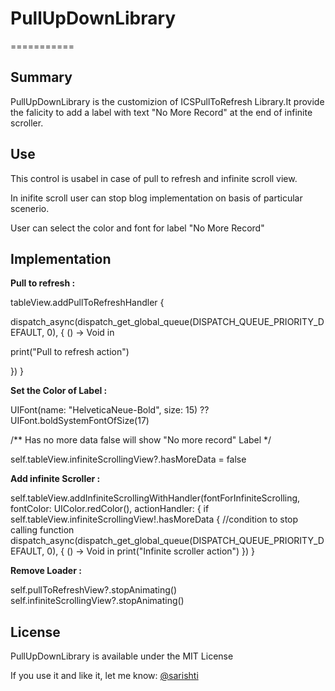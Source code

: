 # PullUpDownLibrary
===========

## Summary
PullUpDownLibrary is the customizion of ICSPullToRefresh Library.It provide the falicity to add a label with text "No More Record" at the end of infinite scroller.


## Use

This control is usabel in case of pull to refresh and infinite scroll view.

In inifite scroll user can stop blog implementation on basis of particular scenerio.  

User can select the color and font for label "No More Record"


## Implementation

**Pull to refresh :**

tableView.addPullToRefreshHandler {

dispatch_async(dispatch_get_global_queue(DISPATCH_QUEUE_PRIORITY_DEFAULT, 0), { () -> Void in

print("Pull to refresh action")

})
}

**Set the Color of Label :**

UIFont(name: "HelveticaNeue-Bold", size: 15) ?? UIFont.boldSystemFontOfSize(17)

/**
Has no more data false will show "No more record" Label 
*/

self.tableView.infiniteScrollingView?.hasMoreData = false

**Add infinite Scroller :**

self.tableView.addInfiniteScrollingWithHandler(fontForInfiniteScrolling, fontColor: UIColor.redColor(), actionHandler: {
if self.tableView.infiniteScrollingView!.hasMoreData {   //condition to stop calling function
dispatch_async(dispatch_get_global_queue(DISPATCH_QUEUE_PRIORITY_DEFAULT, 0), { () -> Void in
print("Infinite scroller action")
})
}

**Remove Loader :**

self.pullToRefreshView?.stopAnimating()
self.infiniteScrollingView?.stopAnimating()



## License
PullUpDownLibrary is available under the MIT License

If you use it and like it, let me know: 
[@sarishti](sarishti09@gmail.com)


